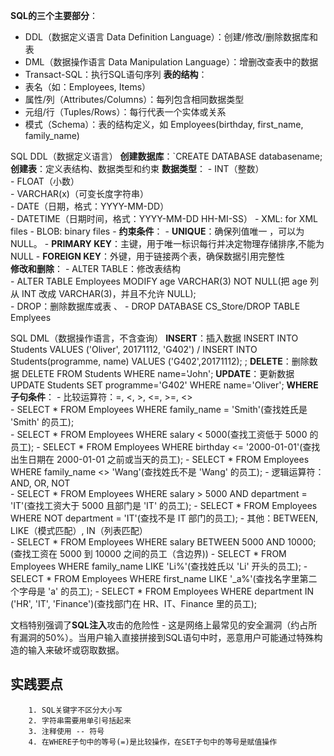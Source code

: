 **SQL的三个主要部分**：
- DDL（数据定义语言 Data Definition Language）：创建/修改/删除数据库和表
- DML（数据操作语言 Data Manipulation Language）：增删改查表中的数据
- Transact-SQL：执行SQL语句序列
**表的结构**：
- 表名（如：Employees, Items）
- 属性/列（Attributes/Columns）：每列包含相同数据类型
- 元组/行（Tuples/Rows）：每行代表一个实体或关系
- 模式（Schema）：表的结构定义，如 Employees(birthday, first_name, family_name)



SQL DDL（数据定义语言） 
	 **创建数据库**：`CREATE DATABASE databasename;
	 **创建表**：定义表结构、数据类型和约束
	 **数据类型**：
		- INT（整数）  
		- FLOAT（小数）  
		- VARCHAR(x)（可变长度字符串）  
		- DATE（日期，格式：YYYY-MM-DD）  
		- DATETIME（日期时间，格式：YYYY-MM-DD HH-MI-SS）
		- XML: for XML files
		- BLOB: binary files
		- 
	**约束条件**：
		- **UNIQUE**：确保列值唯一 ，可以为NULL。
		- **PRIMARY KEY**：主键，用于唯一标识每行并决定物理存储排序,不能为NULL 
		- **FOREIGN KEY**：外键，用于链接两个表，确保数据引用完整性  
	**修改和删除**：
		- ALTER TABLE：修改表结构  
				- ALTER TABLE Employees MODIFY age VARCHAR(3) NOT NULL(把 age 列从 INT 改成 VARCHAR(3)，并且不允许 NULL);  
		- DROP：删除数据库或表  、
				- DROP DATABASE CS_Store/DROP TABLE Emplyees  



SQL DML（数据操作语言，不含查询）
	 **INSERT**：插入数据
		 INSERT INTO Students VALUES ('Oliver', 20171112, 'G402') /  INSERT INTO Students(programme, name) VALUES ('G402',20171112); ; 
	**DELETE**：删除数据
		 DELETE FROM Students WHERE name='John';
	**UPDATE**：更新数据
		UPDATE Students SET programme='G402' WHERE name='Oliver'; 
**WHERE子句条件**：
		- 比较运算符：=, <, >, <=, >=, <>  
			- SELECT * FROM Employees WHERE family_name = 'Smith'(查找姓氏是 'Smith' 的员工);  
			- SELECT * FROM Employees WHERE salary < 5000(查找工资低于 5000 的员工);
			- SELECT * FROM Employees WHERE birthday <= '2000-01-01'(查找出生日期在 2000-01-01 之前或当天的员工);
			- SELECT * FROM Employees WHERE family_name <> 'Wang'(查找姓氏不是 'Wang' 的员工);
		- 逻辑运算符：AND, OR, NOT  
			-  SELECT * FROM Employees WHERE salary > 5000 AND department = 'IT'(查找工资大于 5000 且部门是 'IT' 的员工);
			- SELECT * FROM Employees WHERE NOT department = 'IT'(查找不是 IT 部门的员工);
		- 其他：BETWEEN, LIKE（模式匹配）, IN（列表匹配）  
			- SELECT * FROM Employees WHERE salary BETWEEN 5000 AND 10000;(查找工资在 5000 到 10000 之间的员工（含边界))
			- SELECT * FROM Employees WHERE family_name LIKE 'Li%'(查找姓氏以 'Li' 开头的员工);
			- SELECT * FROM Employees WHERE first_name LIKE '_a%'(查找名字里第二个字母是 'a' 的员工);
			- SELECT * FROM Employees WHERE department IN ('HR', 'IT', 'Finance')(查找部门在 HR、IT、Finance 里的员工);



文档特别强调了**SQL注入**攻击的危险性 - 这是网络上最常见的安全漏洞（约占所有漏洞的50%）。当用户输入直接拼接到SQL语句中时，恶意用户可能通过特殊构造的输入来破坏或窃取数据。
## 实践要点
		1. SQL关键字不区分大小写  
		2. 字符串需要用单引号括起来  
		3. 注释使用 -- 符号  
		4. 在WHERE子句中的等号(=)是比较操作，在SET子句中的等号是赋值操作  